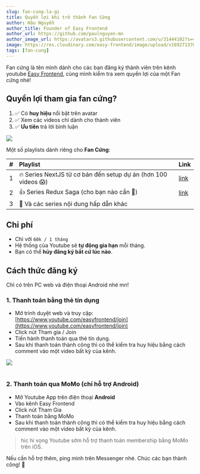 ```yaml
---
slug: fan-cung-la-gi
title: Quyền lợi khi trở thành Fan Cứng
author: Hậu Nguyễn
author_title: Founder of Easy Frontend
author_url: https://github.com/paulnguyen-mn
author_image_url: https://avatars3.githubusercontent.com/u/31444102?s=400&u=c545a527aa31843e1361462e410c0f51863e8e26&v=4
image: https://res.cloudinary.com/easy-frontend/image/upload/v1692713707/blog/fan-cung-la-gi_jle1aa.jpg
tags: [fan-cung]
---
```


Fan cứng là tên mình dành cho các bạn đăng ký thành viên trên kênh youtube [Easy Frontend](https://www.youtube.com/easyfrontend), cùng mình kiểm tra xem quyền lợi của một Fan cứng nhé!

<!-- truncate-->

## Quyền lợi tham gia fan cứng?

1. ✅ Có **huy hiệu** nổi bật trên avatar
2. ✅ Xem các videos chỉ dành cho thành viên
3. ✅ **Ưu tiên** trả lời bình luận

<div style={{ textAlign: "center" }} >
  <img src="https://res.cloudinary.com/easy-frontend/image/upload/v1692711396/blog/huy-hieu-fan-cung_o9svx7.jpg" />
</div>


Một số playlists dành riêng cho **Fan Cứng**:

| #   | Playlist                                                     | Link                                                                             |
| --- | :----------------------------------------------------------- | -------------------------------------------------------------------------------- |
| 1   | 🔥 Series NextJS từ cơ bản đến setup dự án (hơn 100 videos 😱) | [link](https://course.ezfrontend.com/nextjs)                                     |
| 2   | 👍 Series Redux Saga (cho bạn nào cần 🥲)                      | [link](https://www.youtube.com/playlist?list=PLeS7aZkL6GOuyJkqg5mXvU2WoKCv6zDBL) |
| 3   | 🚗 Và các series nội dung hấp dẫn khác                        |                                                                                  |


## Chi phí

- Chỉ với `60k / 1 tháng`
- Hệ thống của Youtube sẽ **tự động gia hạn** mỗi tháng.
- Bạn có thể **hủy đăng ký bất cứ lúc nào**.

## Cách thức đăng ký

Chỉ có trên PC web và điện thoại Android nhé mn!

### 1. Thanh toán bằng thẻ tín dụng

- Mở trình duyệt web và truy cập: [https://www.youtube.com/easyfrontend/join](https://www.youtube.com/easyfrontend/join)
- Click nút Tham gia / Join
- Tiến hành thanh toán qua thẻ tín dụng.
- Sau khi thanh toán thành công thì có thể kiểm tra huy hiệu bằng cách comment vào một video bất kỳ của kênh.

<div style={{ textAlign: "center" }}>
  <img src="https://res.cloudinary.com/easy-frontend/image/upload/v1692713385/blog/join-membership_f2xiqr.jpg" />
</div>

<br />

### 2. Thanh toán qua MoMo (chỉ hỗ trợ Android)

- Mở Youtube App trên điện thoại **Android**
- Vào kênh Easy Frontend
- Click nút Tham Gia
- Thanh toán bằng MoMo
- Sau khi thanh toán thành công thì có thể kiểm tra huy hiệu bằng cách comment vào một video bất kỳ của kênh.


> hic hi vọng Youtube sớm hỗ trợ thanh toán membership bằng MoMo trên iOS.

Nếu cần hỗ trợ thêm, ping mình trên Messenger nhé.
Chúc các bạn thành công! 🎉

<br/>

<BlogFooter />